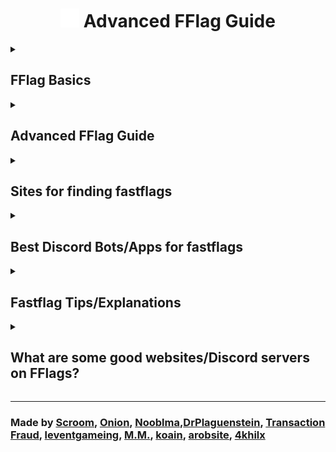 <div align="center">
  <h1>
    <img src="https://github.com/4khilx/FFlag-Guide/blob/main/assets/Bloxstrap.png" width="30" /> Advanced FFlag Guide
  </h1>
</div>

<details>
  <summary><h2><strong>FFlag Basics</strong></h2></summary>

  <h2>What are fflags?</h2>
    <b>Roblox Fast Flags are configuration settings used internally by Roblox engineers to quickly enable or disable features and functionalities within the Roblox platform. These flags allow developers to test new features, make updates, and address issues without needing to deploy a full update to the platform.</b>
    
---

  <h2>How can I make fflags?</h2>
<b>You simply cannot make fflags</b> since only Roblox engineers can create them. <b>You can only find them!</b>

---

  <h2>How do I use them?</h2>
These fflags can be enabled by using a bootstrapper <b>(such as Bloxstrap)</b>, though you can simply find the file name "ClientSettingsApp.json" within your Roblox player directory and manually add the fflags there.

---

  <h2>Will I get banned?</h2>
No, you cannot have your Roblox account banned or terminated from using fflags, neither are using a bootstrapper such as Bloxstrap, Roblox staff have confirmed this (though they don't recommend using). You can otherwise get banned in a Roblox experience itself, as if you are blatantly using abusive fflags (noclip, XRay, speed hack) they can sometimes moderate this and ban you.

---

  <h2>How do I check if a fast-flag is fake or real?</h2>
  
  You can by using `flagstate` to check if a fast-flag is real and going into this game and testing your fast-flags!
- [Bloxstrap testing area VC](https://www.roblox.com/games/16627479038/Bloxstrap-testing-area-VC)
- [Desync Playground](https://www.roblox.com/games/11746390170/Desync-Playground)

</details>

<details>
  <summary><h2><strong>Advanced FFlag Guide</strong></h2></summary>

<h2>Quick Navigation</h2>

> - [**Fastflag Configuration Prefixes**](https://github.com/4khilx/FFlag-Guide/tree/main?tab=readme-ov-file#fastflag-configuration-prefixes)
> - [**Acronyms**](https://github.com/4khilx/FFlag-Guide/tree/main?tab=readme-ov-file#acronyms)
> - [**Flag Headers**](https://github.com/4khilx/FFlag-Guide/tree/main?tab=readme-ov-file#flag-headers)
> - [**Streaming Snake Case FFlags VS Pascal FFlags**](https://github.com/4khilx/FFlag-Guide/tree/main?tab=readme-ov-file#streaming-snake-case-fflags-vs-pascal-fflags)
> - [**Language Types**](https://github.com/4khilx/FFlag-Guide/tree/main?tab=readme-ov-file#language-types)
> - [**Bit Fastflags**](https://github.com/4khilx/FFlag-Guide/tree/main?tab=readme-ov-file#bit-fastflags)
> - [**Studio Fastflags**](https://github.com/4khilx/FFlag-Guide/tree/main?tab=readme-ov-file#studio-fastflags)
> - [**Rendering Modes and Which are the Best?**](https://github.com/4khilx/FFlag-Guide/tree/main?tab=readme-ov-file#rendering-modes-and-which-are-the-best)
> - [**Roblox Client Debug Menu Keybinds**](https://github.com/4khilx/FFlag-Guide/tree/main?tab=readme-ov-file#roblox-client-debug-menu-keybinds)
> - [**Common Misconceptions with FFlags and Bootstrappers**](https://github.com/4khilx/FFlag-Guide/tree/main?tab=readme-ov-file#common-misconceptions-with-fflags-and-bootstrappers)

---

<h2>Fastflag Configuration Prefixes</h2>

### `DFFlag`
> **Dynamic Fast Flag**
> - **Type:** Boolean (`true/false`)
> - **Description:** A dynamic flag that can be modified during runtime. It automatically updates every 5 minutes, reflecting any changes made to it.

### `FFlag`
> **Fast Flag**
> - **Type:** Boolean (`true/false`)
> - **Description:** A static flag that is initialized once and does not change throughout the session. It remains constant until a new session begins.

### `FInt`
> **Fast Integer**
> - **Type:** Integer (`-2147483648` to `2147483647`)
> - **Description:** A static integer that is initialized once and remains unchanged throughout the session. It only updates when a new session starts.

### `DFInt`
> **Dynamic Fast Integer**
> - **Type:** Integer (`-2147483648` to `2147483647`)
> - **Description:** A dynamic integer that can be updated during runtime. It refreshes automatically every 5 minutes to reflect any changes.

### `FLog`
> **Fast Log**
> - **Type:** Boolean (`true/false`) or Integer (`-2147483648` to `2147483647`) or Byte (`Warning, Verbose, ect`)
> - **Description:** A static log variable that is initialized once and does not change until a new session. It remains constant until the session is reset.

### `DFLog`
> **Dynamic Fast Log**
> - **Type:** Boolean (`true/false`) or Integer (`-2147483648` to `2147483647`) or Byte (`Warning, Verbose, ect`)
> - **Description:** A dynamic log variable that can change during runtime. It automatically refreshes every 5 minutes to reflect any updates made.

### `FString`
> **Fast String**
> - **Type:** String (`text`)
> - **Description:** A static string variable that is initialized once and remains unchanged throughout the session. It does not update until a new session starts.

### `DFString`
> **Dynamic Fast String**
> - **Type:** String (`text`)
> - **Description:** A dynamic string that can be updated during runtime. It automatically updates every 5 minutes to reflect any changes made.

### `SFFlag`
> **Synchronized Fast Flag**
> **Type:** Boolean (`true/false`) or Integer (`-2147483648` to `2147483647`)
> **Description:** A synchronized flag variable that is loaded by the server and sent to the client. It ensures that the flag’s state is consistent across different clients. The flag's value is forced by the server and cannot be changed by the client (you).

---

<h2>Acronyms</h2>

- **Mainly used in fastflags.**
- *Acronyms with a question mark mean they may not be correct.*

```md
╍╍╍╍╍╍╍╍╍╍╍╍╍╍╍╍╍╍╍╍╍╍╍╍╍╍╍╍╍╍╍╍╍╍╍╍╍╍╍╍╍╍╍╍╍╍╍╍╍╍╍╍╍╍╍╍╍╍╍╍╍╍╍╍╍╍╍╍╍╍╍╍╍╍╍╍╍╍╍╍╍╍╍╍╍╍╍╍╍╍╍╍╍╍╍╍╍╍╍╍╍╍╍╍╍╍╍╍╍╍╍╍╍╍╍╍╍╍╍╍╍╍╍╍╍╍╍╍╍╍╍╍╍╍╍╍╍╍╍╍╍╍
"A" Letter Acronym FastFlags
╍╍╍╍╍╍╍╍╍╍╍╍╍╍╍╍╍╍╍╍╍╍╍╍╍╍╍╍╍╍╍╍╍╍╍╍╍╍╍╍╍╍╍╍╍╍╍╍╍╍╍╍╍╍╍╍╍╍╍╍╍╍╍╍╍╍╍╍╍╍╍╍╍╍╍╍╍╍╍╍╍╍╍╍╍╍╍╍╍╍╍╍╍╍╍╍╍╍╍╍╍╍╍╍╍╍╍╍╍╍╍╍╍╍╍╍╍╍╍╍╍╍╍╍╍╍╍╍╍╍╍╍╍╍╍╍╍╍╍╍╍╍
Avg: Average
ACK: Acknowledge
Async: Asynchronous
Arg/Args: Argument(s)
AR: Augmented Reality
PC: Personal Computer
ABR: Adaptive Bitrate
Agg: Aggregate/Aggregation
ACS: Access Control System
AI: Artificial Intelligence
Aniso: Anisotropic Filtering
AUM: Assets under management
AABB: Axis-Aligned Bounding Box
ACE: Animation Curve/Clip Editor
Auth: Authenticate/Authentication
AES: Advanced Encryption Standard
AMC: Automated Moderation Capture
API: Application Programming Interface
APGS: Asynchronous Projected Gauss-Seidel
ASTC: Adaptive Scalable Texture Compression
ACP: Accelerated/Adaptive Collision Pipeline
AICO: Artificial Intelligence Code Completion/Asist
ATC: Asset Transaction Cache / Automatic Text Capture
╍╍╍╍╍╍╍╍╍╍╍╍╍╍╍╍╍╍╍╍╍╍╍╍╍╍╍╍╍╍╍╍╍╍╍╍╍╍╍╍╍╍╍╍╍╍╍╍╍╍╍╍╍╍╍╍╍╍╍╍╍╍╍╍╍╍╍╍╍╍╍╍╍╍╍╍╍╍╍╍╍╍╍╍╍╍╍╍╍╍╍╍╍╍╍╍╍╍╍╍╍╍╍╍╍╍╍╍╍╍╍╍╍╍╍╍╍╍╍╍╍╍╍╍╍╍╍╍╍╍╍╍╍╍╍╍╍╍╍╍╍╍
"B" Letter Acronym FastFlags
╍╍╍╍╍╍╍╍╍╍╍╍╍╍╍╍╍╍╍╍╍╍╍╍╍╍╍╍╍╍╍╍╍╍╍╍╍╍╍╍╍╍╍╍╍╍╍╍╍╍╍╍╍╍╍╍╍╍╍╍╍╍╍╍╍╍╍╍╍╍╍╍╍╍╍╍╍╍╍╍╍╍╍╍╍╍╍╍╍╍╍╍╍╍╍╍╍╍╍╍╍╍╍╍╍╍╍╍╍╍╍╍╍╍╍╍╍╍╍╍╍╍╍╍╍╍╍╍╍╍╍╍╍╍╍╍╍╍╍╍╍╍
BW: Bandwidth
BG: Background
BP: Blueprint (?)
BC: Block Compression
BPS: Bytes/Bits Per Seconds
BVH: Bounding Volume Hierarchy
BSP: Binary Space Partitioning
BTID: Browser Tracking/Token ID
╍╍╍╍╍╍╍╍╍╍╍╍╍╍╍╍╍╍╍╍╍╍╍╍╍╍╍╍╍╍╍╍╍╍╍╍╍╍╍╍╍╍╍╍╍╍╍╍╍╍╍╍╍╍╍╍╍╍╍╍╍╍╍╍╍╍╍╍╍╍╍╍╍╍╍╍╍╍╍╍╍╍╍╍╍╍╍╍╍╍╍╍╍╍╍╍╍╍╍╍╍╍╍╍╍╍╍╍╍╍╍╍╍╍╍╍╍╍╍╍╍╍╍╍╍╍╍╍╍╍╍╍╍╍╍╍╍╍╍╍╍╍
"C" Letter Acronym FastFlags
╍╍╍╍╍╍╍╍╍╍╍╍╍╍╍╍╍╍╍╍╍╍╍╍╍╍╍╍╍╍╍╍╍╍╍╍╍╍╍╍╍╍╍╍╍╍╍╍╍╍╍╍╍╍╍╍╍╍╍╍╍╍╍╍╍╍╍╍╍╍╍╍╍╍╍╍╍╍╍╍╍╍╍╍╍╍╍╍╍╍╍╍╍╍╍╍╍╍╍╍╍╍╍╍╍╍╍╍╍╍╍╍╍╍╍╍╍╍╍╍╍╍╍╍╍╍╍╍╍╍╍╍╍╍╍╍╍╍╍╍╍╍
CN: China
Cull: Culling
CPP: Cycle Plus +
CTA: Call to Action
CFM: Custom Fonts Module
CFrame: Coordinater Frame
Calc: Calculation/Calculate
CPU: Central Processing Unit
CDN: Content Delivery Network
CCD: Cyclic Coordinate Descent
CSG: Constructive Solid Geometry
CLI: Client / Command Line Interface
CFL: Courant–Friedrichs–Lewy Condition
CD: Carrier Detect/Composition Detection
╍╍╍╍╍╍╍╍╍╍╍╍╍╍╍╍╍╍╍╍╍╍╍╍╍╍╍╍╍╍╍╍╍╍╍╍╍╍╍╍╍╍╍╍╍╍╍╍╍╍╍╍╍╍╍╍╍╍╍╍╍╍╍╍╍╍╍╍╍╍╍╍╍╍╍╍╍╍╍╍╍╍╍╍╍╍╍╍╍╍╍╍╍╍╍╍╍╍╍╍╍╍╍╍╍╍╍╍╍╍╍╍╍╍╍╍╍╍╍╍╍╍╍╍╍╍╍╍╍╍╍╍╍╍╍╍╍╍╍╍╍╍
"D" Letter Acronym FastFlags
╍╍╍╍╍╍╍╍╍╍╍╍╍╍╍╍╍╍╍╍╍╍╍╍╍╍╍╍╍╍╍╍╍╍╍╍╍╍╍╍╍╍╍╍╍╍╍╍╍╍╍╍╍╍╍╍╍╍╍╍╍╍╍╍╍╍╍╍╍╍╍╍╍╍╍╍╍╍╍╍╍╍╍╍╍╍╍╍╍╍╍╍╍╍╍╍╍╍╍╍╍╍╍╍╍╍╍╍╍╍╍╍╍╍╍╍╍╍╍╍╍╍╍╍╍╍╍╍╍╍╍╍╍╍╍╍╍╍╍╍╍╍
DC: Data Carrier
DPI: Dots per inch
DMP: DataModelPatch
DOF: Depth of Field
DNS: Domain Name System
DB: Data Table / Database
Diff: Different / Diffraction
DCR: Developer Console Rewrite
DRM: Digital Rights Management
DRS: Dynamic Resolution Scaling
DXT: DIrectX Texture Compression (S3TC)
Diq: Data Ingestion Quota / Delay-in-Queue
DCD: Data Carrier Detection/Decomposition / Dynamic CSG Decomposition
╍╍╍╍╍╍╍╍╍╍╍╍╍╍╍╍╍╍╍╍╍╍╍╍╍╍╍╍╍╍╍╍╍╍╍╍╍╍╍╍╍╍╍╍╍╍╍╍╍╍╍╍╍╍╍╍╍╍╍╍╍╍╍╍╍╍╍╍╍╍╍╍╍╍╍╍╍╍╍╍╍╍╍╍╍╍╍╍╍╍╍╍╍╍╍╍╍╍╍╍╍╍╍╍╍╍╍╍╍╍╍╍╍╍╍╍╍╍╍╍╍╍╍╍╍╍╍╍╍╍╍╍╍╍╍╍╍╍╍╍╍╍
"E" Letter Acronym FastFlags
╍╍╍╍╍╍╍╍╍╍╍╍╍╍╍╍╍╍╍╍╍╍╍╍╍╍╍╍╍╍╍╍╍╍╍╍╍╍╍╍╍╍╍╍╍╍╍╍╍╍╍╍╍╍╍╍╍╍╍╍╍╍╍╍╍╍╍╍╍╍╍╍╍╍╍╍╍╍╍╍╍╍╍╍╍╍╍╍╍╍╍╍╍╍╍╍╍╍╍╍╍╍╍╍╍╍╍╍╍╍╍╍╍╍╍╍╍╍╍╍╍╍╍╍╍╍╍╍╍╍╍╍╍╍╍╍╍╍╍╍╍╍
Exec: Execute
EXP: Experience
Email: Electronic Mail
ELF: Event Logging Framework
ESEI: Event Stream Edge Ingestion
╍╍╍╍╍╍╍╍╍╍╍╍╍╍╍╍╍╍╍╍╍╍╍╍╍╍╍╍╍╍╍╍╍╍╍╍╍╍╍╍╍╍╍╍╍╍╍╍╍╍╍╍╍╍╍╍╍╍╍╍╍╍╍╍╍╍╍╍╍╍╍╍╍╍╍╍╍╍╍╍╍╍╍╍╍╍╍╍╍╍╍╍╍╍╍╍╍╍╍╍╍╍╍╍╍╍╍╍╍╍╍╍╍╍╍╍╍╍╍╍╍╍╍╍╍╍╍╍╍╍╍╍╍╍╍╍╍╍╍╍╍╍
"F" Letter Acronym FastFlags
╍╍╍╍╍╍╍╍╍╍╍╍╍╍╍╍╍╍╍╍╍╍╍╍╍╍╍╍╍╍╍╍╍╍╍╍╍╍╍╍╍╍╍╍╍╍╍╍╍╍╍╍╍╍╍╍╍╍╍╍╍╍╍╍╍╍╍╍╍╍╍╍╍╍╍╍╍╍╍╍╍╍╍╍╍╍╍╍╍╍╍╍╍╍╍╍╍╍╍╍╍╍╍╍╍╍╍╍╍╍╍╍╍╍╍╍╍╍╍╍╍╍╍╍╍╍╍╍╍╍╍╍╍╍╍╍╍╍╍╍╍╍
Func: Function
Freq: Frequency
FC: Fast Cluster
FV: FastVariables
FIB: Future Is Bright
FK: Forward Kinematics
FPS: Frames Per Second
FRM: Frame Rate Manager
FTUX: First Time User Experience
FSM: F: Froxel/Forward S: Shading-Shadow M: Manager-Method / Finite State Machine
╍╍╍╍╍╍╍╍╍╍╍╍╍╍╍╍╍╍╍╍╍╍╍╍╍╍╍╍╍╍╍╍╍╍╍╍╍╍╍╍╍╍╍╍╍╍╍╍╍╍╍╍╍╍╍╍╍╍╍╍╍╍╍╍╍╍╍╍╍╍╍╍╍╍╍╍╍╍╍╍╍╍╍╍╍╍╍╍╍╍╍╍╍╍╍╍╍╍╍╍╍╍╍╍╍╍╍╍╍╍╍╍╍╍╍╍╍╍╍╍╍╍╍╍╍╍╍╍╍╍╍╍╍╍╍╍╍╍╍╍╍╍
"G" Letter Acronym FastFlags
╍╍╍╍╍╍╍╍╍╍╍╍╍╍╍╍╍╍╍╍╍╍╍╍╍╍╍╍╍╍╍╍╍╍╍╍╍╍╍╍╍╍╍╍╍╍╍╍╍╍╍╍╍╍╍╍╍╍╍╍╍╍╍╍╍╍╍╍╍╍╍╍╍╍╍╍╍╍╍╍╍╍╍╍╍╍╍╍╍╍╍╍╍╍╍╍╍╍╍╍╍╍╍╍╍╍╍╍╍╍╍╍╍╍╍╍╍╍╍╍╍╍╍╍╍╍╍╍╍╍╍╍╍╍╍╍╍╍╍╍╍╍
GB: Gigabyte
GLC: Gui Layout Container
gIFT: GL Transmission Format
GPU: Graphics Processing Unit
GUAC: Global User App Configuration
GC: Garbage Collection / Game Content
Gma: Game Manager API / Google Mobile Ads
GJK: Gilbert–Johnson–Keerthi Distance Algorithm
GUID: UUID - Globally / Universally Unique Identifier
╍╍╍╍╍╍╍╍╍╍╍╍╍╍╍╍╍╍╍╍╍╍╍╍╍╍╍╍╍╍╍╍╍╍╍╍╍╍╍╍╍╍╍╍╍╍╍╍╍╍╍╍╍╍╍╍╍╍╍╍╍╍╍╍╍╍╍╍╍╍╍╍╍╍╍╍╍╍╍╍╍╍╍╍╍╍╍╍╍╍╍╍╍╍╍╍╍╍╍╍╍╍╍╍╍╍╍╍╍╍╍╍╍╍╍╍╍╍╍╍╍╍╍╍╍╍╍╍╍╍╍╍╍╍╍╍╍╍╍╍╍╍
"H" Letter Acronym FastFlags
╍╍╍╍╍╍╍╍╍╍╍╍╍╍╍╍╍╍╍╍╍╍╍╍╍╍╍╍╍╍╍╍╍╍╍╍╍╍╍╍╍╍╍╍╍╍╍╍╍╍╍╍╍╍╍╍╍╍╍╍╍╍╍╍╍╍╍╍╍╍╍╍╍╍╍╍╍╍╍╍╍╍╍╍╍╍╍╍╍╍╍╍╍╍╍╍╍╍╍╍╍╍╍╍╍╍╍╍╍╍╍╍╍╍╍╍╍╍╍╍╍╍╍╍╍╍╍╍╍╍╍╍╍╍╍╍╍╍╍╍╍╍
HDR: High Dynamic Range
HSR: Hidden Surface Removal
HTTP: Hypertext Transfer Protocol
Hz/Hertz: Measurement For Frequency
HTTPS: Hypertext Transfer Protocol Secure
HACD: Hierarchical Approximate Convex Decomposition
╍╍╍╍╍╍╍╍╍╍╍╍╍╍╍╍╍╍╍╍╍╍╍╍╍╍╍╍╍╍╍╍╍╍╍╍╍╍╍╍╍╍╍╍╍╍╍╍╍╍╍╍╍╍╍╍╍╍╍╍╍╍╍╍╍╍╍╍╍╍╍╍╍╍╍╍╍╍╍╍╍╍╍╍╍╍╍╍╍╍╍╍╍╍╍╍╍╍╍╍╍╍╍╍╍╍╍╍╍╍╍╍╍╍╍╍╍╍╍╍╍╍╍╍╍╍╍╍╍╍╍╍╍╍╍╍╍╍╍╍╍╍
"I" Letter Acronym FastFlags
╍╍╍╍╍╍╍╍╍╍╍╍╍╍╍╍╍╍╍╍╍╍╍╍╍╍╍╍╍╍╍╍╍╍╍╍╍╍╍╍╍╍╍╍╍╍╍╍╍╍╍╍╍╍╍╍╍╍╍╍╍╍╍╍╍╍╍╍╍╍╍╍╍╍╍╍╍╍╍╍╍╍╍╍╍╍╍╍╍╍╍╍╍╍╍╍╍╍╍╍╍╍╍╍╍╍╍╍╍╍╍╍╍╍╍╍╍╍╍╍╍╍╍╍╍╍╍╍╍╍╍╍╍╍╍╍╍╍╍╍╍╍
IAP: In-App Purchase
Iter(s): Iteration(s)
IP: Internet Protocol
Ik: Inverse Kinematics
Inc: Incoming / Income
IAS: Input Action System
ISA: Instance Class Name
IBL: Image-Based Lighting
IXP: Internet Exchange Point
iOS: iPhone Operating System
ISR: Interrupt Service Routine
IG: Intel-Integrated-Immediate Graphics
IDE: Integrated Development Environment
╍╍╍╍╍╍╍╍╍╍╍╍╍╍╍╍╍╍╍╍╍╍╍╍╍╍╍╍╍╍╍╍╍╍╍╍╍╍╍╍╍╍╍╍╍╍╍╍╍╍╍╍╍╍╍╍╍╍╍╍╍╍╍╍╍╍╍╍╍╍╍╍╍╍╍╍╍╍╍╍╍╍╍╍╍╍╍╍╍╍╍╍╍╍╍╍╍╍╍╍╍╍╍╍╍╍╍╍╍╍╍╍╍╍╍╍╍╍╍╍╍╍╍╍╍╍╍╍╍╍╍╍╍╍╍╍╍╍╍╍╍╍
J" Letter Acronym FastFlags
╍╍╍╍╍╍╍╍╍╍╍╍╍╍╍╍╍╍╍╍╍╍╍╍╍╍╍╍╍╍╍╍╍╍╍╍╍╍╍╍╍╍╍╍╍╍╍╍╍╍╍╍╍╍╍╍╍╍╍╍╍╍╍╍╍╍╍╍╍╍╍╍╍╍╍╍╍╍╍╍╍╍╍╍╍╍╍╍╍╍╍╍╍╍╍╍╍╍╍╍╍╍╍╍╍╍╍╍╍╍╍╍╍╍╍╍╍╍╍╍╍╍╍╍╍╍╍╍╍╍╍╍╍╍╍╍╍╍╍╍╍╍
JDI: Json Delta Interchange
JIT: Just-in-Time (Compilation)
╍╍╍╍╍╍╍╍╍╍╍╍╍╍╍╍╍╍╍╍╍╍╍╍╍╍╍╍╍╍╍╍╍╍╍╍╍╍╍╍╍╍╍╍╍╍╍╍╍╍╍╍╍╍╍╍╍╍╍╍╍╍╍╍╍╍╍╍╍╍╍╍╍╍╍╍╍╍╍╍╍╍╍╍╍╍╍╍╍╍╍╍╍╍╍╍╍╍╍╍╍╍╍╍╍╍╍╍╍╍╍╍╍╍╍╍╍╍╍╍╍╍╍╍╍╍╍╍╍╍╍╍╍╍╍╍╍╍╍╍╍╍
"K" Letter Acronym FastFlags
╍╍╍╍╍╍╍╍╍╍╍╍╍╍╍╍╍╍╍╍╍╍╍╍╍╍╍╍╍╍╍╍╍╍╍╍╍╍╍╍╍╍╍╍╍╍╍╍╍╍╍╍╍╍╍╍╍╍╍╍╍╍╍╍╍╍╍╍╍╍╍╍╍╍╍╍╍╍╍╍╍╍╍╍╍╍╍╍╍╍╍╍╍╍╍╍╍╍╍╍╍╍╍╍╍╍╍╍╍╍╍╍╍╍╍╍╍╍╍╍╍╍╍╍╍╍╍╍╍╍╍╍╍╍╍╍╍╍╍╍╍╍
KB: Kilobytes
KTX: Khronos Texture
KFS: Key Frame Sequence
KBpS: Kilobytes Per Second
╍╍╍╍╍╍╍╍╍╍╍╍╍╍╍╍╍╍╍╍╍╍╍╍╍╍╍╍╍╍╍╍╍╍╍╍╍╍╍╍╍╍╍╍╍╍╍╍╍╍╍╍╍╍╍╍╍╍╍╍╍╍╍╍╍╍╍╍╍╍╍╍╍╍╍╍╍╍╍╍╍╍╍╍╍╍╍╍╍╍╍╍╍╍╍╍╍╍╍╍╍╍╍╍╍╍╍╍╍╍╍╍╍╍╍╍╍╍╍╍╍╍╍╍╍╍╍╍╍╍╍╍╍╍╍╍╍╍╍╍╍╍
"L" Letter Acronym FastFlags
╍╍╍╍╍╍╍╍╍╍╍╍╍╍╍╍╍╍╍╍╍╍╍╍╍╍╍╍╍╍╍╍╍╍╍╍╍╍╍╍╍╍╍╍╍╍╍╍╍╍╍╍╍╍╍╍╍╍╍╍╍╍╍╍╍╍╍╍╍╍╍╍╍╍╍╍╍╍╍╍╍╍╍╍╍╍╍╍╍╍╍╍╍╍╍╍╍╍╍╍╍╍╍╍╍╍╍╍╍╍╍╍╍╍╍╍╍╍╍╍╍╍╍╍╍╍╍╍╍╍╍╍╍╍╍╍╍╍╍╍╍╍
LOD: Level of Detail
LRU: Least Recently Used
LSP: Language Server Protocol
LMKD: Low Memory Killer Daemon
LMS: Latency Measurement Service
LDL: Lower Diagonal Transpose [L: lower triangular matrix | D: diagonal matrix | L: transpose of L]
╍╍╍╍╍╍╍╍╍╍╍╍╍╍╍╍╍╍╍╍╍╍╍╍╍╍╍╍╍╍╍╍╍╍╍╍╍╍╍╍╍╍╍╍╍╍╍╍╍╍╍╍╍╍╍╍╍╍╍╍╍╍╍╍╍╍╍╍╍╍╍╍╍╍╍╍╍╍╍╍╍╍╍╍╍╍╍╍╍╍╍╍╍╍╍╍╍╍╍╍╍╍╍╍╍╍╍╍╍╍╍╍╍╍╍╍╍╍╍╍╍╍╍╍╍╍╍╍╍╍╍╍╍╍╍╍╍╍╍╍╍╍
"M" Letter Acronym FastFlags
╍╍╍╍╍╍╍╍╍╍╍╍╍╍╍╍╍╍╍╍╍╍╍╍╍╍╍╍╍╍╍╍╍╍╍╍╍╍╍╍╍╍╍╍╍╍╍╍╍╍╍╍╍╍╍╍╍╍╍╍╍╍╍╍╍╍╍╍╍╍╍╍╍╍╍╍╍╍╍╍╍╍╍╍╍╍╍╍╍╍╍╍╍╍╍╍╍╍╍╍╍╍╍╍╍╍╍╍╍╍╍╍╍╍╍╍╍╍╍╍╍╍╍╍╍╍╍╍╍╍╍╍╍╍╍╍╍╍╍╍╍╍
Max: Maximum
Msg: Message
MB: Megabyte
MIB: Mebibyte
Multi: Multiple
ML: Machine Learning
Min: Minutes-Minimum
Mutex: Mutual Exclusion
MPS: Market Place Service
MRS: Message Routing Service
MS/MSec/Millis: Milliseconds
MTU: Maximum Transition Unit
MMAP: Memory-Mapped File I/O
MRF: Multiple Replication Foci
MSAA: Multisampling Antialiasing
MacOS: Macintosh Operating System
MRD: Mega Replicator Data-Dictionary
MFT: Metrics-Memory-Monitoring Fault Telemetry
╍╍╍╍╍╍╍╍╍╍╍╍╍╍╍╍╍╍╍╍╍╍╍╍╍╍╍╍╍╍╍╍╍╍╍╍╍╍╍╍╍╍╍╍╍╍╍╍╍╍╍╍╍╍╍╍╍╍╍╍╍╍╍╍╍╍╍╍╍╍╍╍╍╍╍╍╍╍╍╍╍╍╍╍╍╍╍╍╍╍╍╍╍╍╍╍╍╍╍╍╍╍╍╍╍╍╍╍╍╍╍╍╍╍╍╍╍╍╍╍╍╍╍╍╍╍╍╍╍╍╍╍╍╍╍╍╍╍╍╍╍╍
"N" Letter Acronym FastFlags
╍╍╍╍╍╍╍╍╍╍╍╍╍╍╍╍╍╍╍╍╍╍╍╍╍╍╍╍╍╍╍╍╍╍╍╍╍╍╍╍╍╍╍╍╍╍╍╍╍╍╍╍╍╍╍╍╍╍╍╍╍╍╍╍╍╍╍╍╍╍╍╍╍╍╍╍╍╍╍╍╍╍╍╍╍╍╍╍╍╍╍╍╍╍╍╍╍╍╍╍╍╍╍╍╍╍╍╍╍╍╍╍╍╍╍╍╍╍╍╍╍╍╍╍╍╍╍╍╍╍╍╍╍╍╍╍╍╍╍╍╍╍
Num: Number
NS: NextStep
NAT: Network Address Translation
NOU: Number of Units/Network Ownership
NCNN: Neural Network Inference Framework
NLSM: Network Layer Statistics-State Monitor
NII: Natural-Language Input Inspection-Inference / Network Interpolation-Integration
╍╍╍╍╍╍╍╍╍╍╍╍╍╍╍╍╍╍╍╍╍╍╍╍╍╍╍╍╍╍╍╍╍╍╍╍╍╍╍╍╍╍╍╍╍╍╍╍╍╍╍╍╍╍╍╍╍╍╍╍╍╍╍╍╍╍╍╍╍╍╍╍╍╍╍╍╍╍╍╍╍╍╍╍╍╍╍╍╍╍╍╍╍╍╍╍╍╍╍╍╍╍╍╍╍╍╍╍╍╍╍╍╍╍╍╍╍╍╍╍╍╍╍╍╍╍╍╍╍╍╍╍╍╍╍╍╍╍╍╍╍╍
"O" Letter Acronym FastFlags
╍╍╍╍╍╍╍╍╍╍╍╍╍╍╍╍╍╍╍╍╍╍╍╍╍╍╍╍╍╍╍╍╍╍╍╍╍╍╍╍╍╍╍╍╍╍╍╍╍╍╍╍╍╍╍╍╍╍╍╍╍╍╍╍╍╍╍╍╍╍╍╍╍╍╍╍╍╍╍╍╍╍╍╍╍╍╍╍╍╍╍╍╍╍╍╍╍╍╍╍╍╍╍╍╍╍╍╍╍╍╍╍╍╍╍╍╍╍╍╍╍╍╍╍╍╍╍╍╍╍╍╍╍╍╍╍╍╍╍╍╍╍
OTA: Over-the-Air
OOM: Out Of Memory
OS: Operating System
OOP: Object Oriented Programming
╍╍╍╍╍╍╍╍╍╍╍╍╍╍╍╍╍╍╍╍╍╍╍╍╍╍╍╍╍╍╍╍╍╍╍╍╍╍╍╍╍╍╍╍╍╍╍╍╍╍╍╍╍╍╍╍╍╍╍╍╍╍╍╍╍╍╍╍╍╍╍╍╍╍╍╍╍╍╍╍╍╍╍╍╍╍╍╍╍╍╍╍╍╍╍╍╍╍╍╍╍╍╍╍╍╍╍╍╍╍╍╍╍╍╍╍╍╍╍╍╍╍╍╍╍╍╍╍╍╍╍╍╍╍╍╍╍╍╍╍╍╍
"P" Letter Acronym FastFlags
╍╍╍╍╍╍╍╍╍╍╍╍╍╍╍╍╍╍╍╍╍╍╍╍╍╍╍╍╍╍╍╍╍╍╍╍╍╍╍╍╍╍╍╍╍╍╍╍╍╍╍╍╍╍╍╍╍╍╍╍╍╍╍╍╍╍╍╍╍╍╍╍╍╍╍╍╍╍╍╍╍╍╍╍╍╍╍╍╍╍╍╍╍╍╍╍╍╍╍╍╍╍╍╍╍╍╍╍╍╍╍╍╍╍╍╍╍╍╍╍╍╍╍╍╍╍╍╍╍╍╍╍╍╍╍╍╍╍╍╍╍╍
Pkt:  Packet
Pct: Percent
Par: Particle
Poly: Polygon
Prio: Priority
Param: Parameter
Perf: Performance
PC: Personal Computer
PPJ: Price Per Job (?)
PDP: Product Detail Page
Prot: Protocol-Protection
PGS: Projected Gauss-Seidel
PBR: Physically Based Rendering
PCGDK: PC Gaming Development Kit
PD: Physics Data / Proportional-Derivative
PVS: Potentially Visible Sets / Position–Velocity Solver
╍╍╍╍╍╍╍╍╍╍╍╍╍╍╍╍╍╍╍╍╍╍╍╍╍╍╍╍╍╍╍╍╍╍╍╍╍╍╍╍╍╍╍╍╍╍╍╍╍╍╍╍╍╍╍╍╍╍╍╍╍╍╍╍╍╍╍╍╍╍╍╍╍╍╍╍╍╍╍╍╍╍╍╍╍╍╍╍╍╍╍╍╍╍╍╍╍╍╍╍╍╍╍╍╍╍╍╍╍╍╍╍╍╍╍╍╍╍╍╍╍╍╍╍╍╍╍╍╍╍╍╍╍╍╍╍╍╍╍╍╍╍
"R" Letter Acronym FastFlags
╍╍╍╍╍╍╍╍╍╍╍╍╍╍╍╍╍╍╍╍╍╍╍╍╍╍╍╍╍╍╍╍╍╍╍╍╍╍╍╍╍╍╍╍╍╍╍╍╍╍╍╍╍╍╍╍╍╍╍╍╍╍╍╍╍╍╍╍╍╍╍╍╍╍╍╍╍╍╍╍╍╍╍╍╍╍╍╍╍╍╍╍╍╍╍╍╍╍╍╍╍╍╍╍╍╍╍╍╍╍╍╍╍╍╍╍╍╍╍╍╍╍╍╍╍╍╍╍╍╍╍╍╍╍╍╍╍╍╍╍╍╍
Rbx: Roblox
Rcv: Receive
Rep: Replicator
RN: Rotation Number
RTT: Round-Trip Time
RTL: Right-to-Left (Arabic TXT)
Roact: Rodux-Roblox UI Frameworks
RSS: Rich Site Summary / Receive Side Scaling
RCC: Remote Chat Channel / Roblox Cloud Compute
╍╍╍╍╍╍╍╍╍╍╍╍╍╍╍╍╍╍╍╍╍╍╍╍╍╍╍╍╍╍╍╍╍╍╍╍╍╍╍╍╍╍╍╍╍╍╍╍╍╍╍╍╍╍╍╍╍╍╍╍╍╍╍╍╍╍╍╍╍╍╍╍╍╍╍╍╍╍╍╍╍╍╍╍╍╍╍╍╍╍╍╍╍╍╍╍╍╍╍╍╍╍╍╍╍╍╍╍╍╍╍╍╍╍╍╍╍╍╍╍╍╍╍╍╍╍╍╍╍╍╍╍╍╍╍╍╍╍╍╍╍╍
"S" Letter Acronym FastFlags
╍╍╍╍╍╍╍╍╍╍╍╍╍╍╍╍╍╍╍╍╍╍╍╍╍╍╍╍╍╍╍╍╍╍╍╍╍╍╍╍╍╍╍╍╍╍╍╍╍╍╍╍╍╍╍╍╍╍╍╍╍╍╍╍╍╍╍╍╍╍╍╍╍╍╍╍╍╍╍╍╍╍╍╍╍╍╍╍╍╍╍╍╍╍╍╍╍╍╍╍╍╍╍╍╍╍╍╍╍╍╍╍╍╍╍╍╍╍╍╍╍╍╍╍╍╍╍╍╍╍╍╍╍╍╍╍╍╍╍╍╍╍
Snd: Send
Sec: Seconds
SJ: Stream Job
SM: Static Mesh
Sim: Simulation
Stat: Statistics
SN: Scale Number
SJT: Stream Job Time
SBT: Simple Build Tool
SSL: Secure Sockets Layer
SK: Skeletal-Skeleton Mesh
Sat: Separating Axis Theorem
SSR: Screen Space Reflections
SDK: Software Development Kit
SSAA: Supersampling Antialiasing
Sync: Synchronized-Synchronization
SIMD: Single Instruction Multiple Data
╍╍╍╍╍╍╍╍╍╍╍╍╍╍╍╍╍╍╍╍╍╍╍╍╍╍╍╍╍╍╍╍╍╍╍╍╍╍╍╍╍╍╍╍╍╍╍╍╍╍╍╍╍╍╍╍╍╍╍╍╍╍╍╍╍╍╍╍╍╍╍╍╍╍╍╍╍╍╍╍╍╍╍╍╍╍╍╍╍╍╍╍╍╍╍╍╍╍╍╍╍╍╍╍╍╍╍╍╍╍╍╍╍╍╍╍╍╍╍╍╍╍╍╍╍╍╍╍╍╍╍╍╍╍╍╍╍╍╍╍╍╍
"T" Letter Acronym FastFlags
╍╍╍╍╍╍╍╍╍╍╍╍╍╍╍╍╍╍╍╍╍╍╍╍╍╍╍╍╍╍╍╍╍╍╍╍╍╍╍╍╍╍╍╍╍╍╍╍╍╍╍╍╍╍╍╍╍╍╍╍╍╍╍╍╍╍╍╍╍╍╍╍╍╍╍╍╍╍╍╍╍╍╍╍╍╍╍╍╍╍╍╍╍╍╍╍╍╍╍╍╍╍╍╍╍╍╍╍╍╍╍╍╍╍╍╍╍╍╍╍╍╍╍╍╍╍╍╍╍╍╍╍╍╍╍╍╍╍╍╍╍╍
TCS: Text Chat Service
TAA: Temporal Anti-Aliasing
TLS: Transport Layer Security
Thou: Thousand-Thousandths
TN: Translation (Pyhics) Number
TCP: Transmission Control Protocol
TC: Texture Compression / Team Create / Terms Compliance
╍╍╍╍╍╍╍╍╍╍╍╍╍╍╍╍╍╍╍╍╍╍╍╍╍╍╍╍╍╍╍╍╍╍╍╍╍╍╍╍╍╍╍╍╍╍╍╍╍╍╍╍╍╍╍╍╍╍╍╍╍╍╍╍╍╍╍╍╍╍╍╍╍╍╍╍╍╍╍╍╍╍╍╍╍╍╍╍╍╍╍╍╍╍╍╍╍╍╍╍╍╍╍╍╍╍╍╍╍╍╍╍╍╍╍╍╍╍╍╍╍╍╍╍╍╍╍╍╍╍╍╍╍╍╍╍╍╍╍╍╍╍
"U" Letter Acronym FastFlags
╍╍╍╍╍╍╍╍╍╍╍╍╍╍╍╍╍╍╍╍╍╍╍╍╍╍╍╍╍╍╍╍╍╍╍╍╍╍╍╍╍╍╍╍╍╍╍╍╍╍╍╍╍╍╍╍╍╍╍╍╍╍╍╍╍╍╍╍╍╍╍╍╍╍╍╍╍╍╍╍╍╍╍╍╍╍╍╍╍╍╍╍╍╍╍╍╍╍╍╍╍╍╍╍╍╍╍╍╍╍╍╍╍╍╍╍╍╍╍╍╍╍╍╍╍╍╍╍╍╍╍╍╍╍╍╍╍╍╍╍╍╍
Util: Utility
UX: User Experience
US/USec: Microseconds
UDP: User Datagram Protocol
UGC: User-Generated Content
URE: Unreliable Remote Event
UI: Screen UI or User Interface
URL: Uniform Resource Locator
UWP: Universal Windows Program
╍╍╍╍╍╍╍╍╍╍╍╍╍╍╍╍╍╍╍╍╍╍╍╍╍╍╍╍╍╍╍╍╍╍╍╍╍╍╍╍╍╍╍╍╍╍╍╍╍╍╍╍╍╍╍╍╍╍╍╍╍╍╍╍╍╍╍╍╍╍╍╍╍╍╍╍╍╍╍╍╍╍╍╍╍╍╍╍╍╍╍╍╍╍╍╍╍╍╍╍╍╍╍╍╍╍╍╍╍╍╍╍╍╍╍╍╍╍╍╍╍╍╍╍╍╍╍╍╍╍╍╍╍╍╍╍╍╍╍╍╍╍
"V/W" Letter Acronym FastFlags
╍╍╍╍╍╍╍╍╍╍╍╍╍╍╍╍╍╍╍╍╍╍╍╍╍╍╍╍╍╍╍╍╍╍╍╍╍╍╍╍╍╍╍╍╍╍╍╍╍╍╍╍╍╍╍╍╍╍╍╍╍╍╍╍╍╍╍╍╍╍╍╍╍╍╍╍╍╍╍╍╍╍╍╍╍╍╍╍╍╍╍╍╍╍╍╍╍╍╍╍╍╍╍╍╍╍╍╍╍╍╍╍╍╍╍╍╍╍╍╍╍╍╍╍╍╍╍╍╍╍╍╍╍╍╍╍╍╍╍╍╍╍
VK: Vulkan
WK: Webkit
Win: Windows
WS: Web Socket
V[Number]: Version
VR: Virtual Reality
VM: Virtual Machine
Var: Variable/Variant
VAD: Voice Activity Detection
VRAM: Video Random-Access Memory
VNG: Vietnamese-VinaGames [Vietnamese Company]
╍╍╍╍╍╍╍╍╍╍╍╍╍╍╍╍╍╍╍╍╍╍╍╍╍╍╍╍╍╍╍╍╍╍╍╍╍╍╍╍╍╍╍╍╍╍╍╍╍╍╍╍╍╍╍╍╍╍╍╍╍╍╍╍╍╍╍╍╍╍╍╍╍╍╍╍╍╍╍╍╍╍╍╍╍╍╍╍╍╍╍╍╍╍╍╍╍╍╍╍╍╍╍╍╍╍╍╍╍╍╍╍╍╍╍╍╍╍╍╍╍╍╍╍╍╍╍╍╍╍╍╍╍╍╍╍╍╍╍╍╍╍
"Q/X/Y/Z" Letter Acronym FastFlags
╍╍╍╍╍╍╍╍╍╍╍╍╍╍╍╍╍╍╍╍╍╍╍╍╍╍╍╍╍╍╍╍╍╍╍╍╍╍╍╍╍╍╍╍╍╍╍╍╍╍╍╍╍╍╍╍╍╍╍╍╍╍╍╍╍╍╍╍╍╍╍╍╍╍╍╍╍╍╍╍╍╍╍╍╍╍╍╍╍╍╍╍╍╍╍╍╍╍╍╍╍╍╍╍╍╍╍╍╍╍╍╍╍╍╍╍╍╍╍╍╍╍╍╍╍╍╍╍╍╍╍╍╍╍╍╍╍╍╍╍╍╍
Xbox: DirectX Box
XHR: XMLHttpRequest
QoS: Quality of Service
YUV: Y - Luma U.V - Chroma
╍╍╍╍╍╍╍╍╍╍╍╍╍╍╍╍╍╍╍╍╍╍╍╍╍╍╍╍╍╍╍╍╍╍╍╍╍╍╍╍╍╍╍╍╍╍╍╍╍╍╍╍╍╍╍╍╍╍╍╍╍╍╍╍╍╍╍╍╍╍╍╍╍╍╍╍╍╍╍╍╍╍╍╍╍╍╍╍╍╍╍╍╍╍╍╍╍╍╍╍╍╍╍╍╍╍╍╍╍╍╍╍╍╍╍╍╍╍╍╍╍╍╍╍╍╍╍╍╍╍╍╍╍╍╍╍╍╍╍╍╍╍
```
---

<h2>Flag Headers</h2>

> 1. _IXP - Internet Exchange Point //  IP networking, allowing participant Internet service providers (ISPs) to exchange data destined for their respective networks. (not very useful)
> 2. _Staged - Replica or a Production Enviroment (not very useful)
> 3. _PlaceFilter - A filter for experiences, fastflags only work in the chosen game. // Useful to save time between switching games.
> 4. _DataCenterFilter - Similar to _PlaceFilter, a filter for datacenter IDs, only works in the chosen datacenter. // Useful for RakNet FFs.

## Example of these in fastflags:
- `DFIntS2PhysicsSenderRate_IXP` (not very useful for general use)
- `DFIntDataSenderRate_Staged` (not very useful for general use)
- `DFFlagDebugPauseVoxelizer_PlaceFilter`
- `DFIntConnectionMTUSize_DataCenterFIlter`


```json
{
  "DFFlagDebugPauseVoxelizer_PlaceFilter": "True;GameID"
}
```
```json
{
  "DFIntConnectionMTUSize_DataCenterFilter": "1472;DataCenterID"
}
```

---

<h2>Streaming Snake Case FFlags VS Pascal FFlags</h2>

`FIntSTUDIO_ENV_CHANGE_DELAY_MS`

Screaming Snake Case: `ALL_WORDS_BIG_WITH_UNDERSCORES`, used for constants (things that don’t change) to make them stand out.

Pascal Case (used by FFlags): `WordsStuckTogetherWithEachWordCapitalized`, used for names like classes or titles.

---

<h2>Language Types</h2>

  ## There are three types of flag languages

`Lua`, `C++`, and `UserFlag`. 

**`C++`** and **`Lua`** takes the majority, **`UserFlag`** takes a very small portion.

---

<h2>Bit Fastflags</h2>

- A "bit" is how much data can be processed.
- For example, 64 bit will process more data than a 32 bit.
- There is only 3 types of bits in fastflags

> - 32 Bit
> - 16 Bit
> - 8 Bit

32-bit integer: Maximum value is 2,147,483,647.
16-bit integer: Maximum value is 32,767. (roblox doesn't use this much anymore)
8-bit integer: Maximum value is 255.

These maximum values all can be checked with `flagstate`.
8 bit fastflags are generally useless and have no use.

---

<h2>Studio Fastflags</strong></h2>
  
  Studio fastflags do not work for general use and only work for **studio** (obviously).
How do you know if a fastflag is studio?

"beta", "studio", "BetaEnabled", "BetaFeature", "BetaFeatureRoleSet", "BetaFeatureRolloutPercent", "BetaFeatureUrl"
If a fastflag has these keywords, they are usually studio fastflags.

---

<h2>Rendering Modes and Which are the Best?</h2>

  These are the **rendering backends** used by Roblox on different platforms:

- **DirectX 11/10** → PC & Xbox  
- **Vulkan/OpenGL** → Android  
- **Metal** → Apple devices (iOS & macOS)  
- **Orbis** → PlayStation  

Each one handles how graphics are processed on that platform.
Which ones are the best for each platform?
Well, to say simply. The newest ones are mainly best.
If you're on PC, Dx11 is best, if you're on Android, Vulkan is best, if you're on MacOS, Metal is best.

You can still use **DirectX** and **Vulkan** on PC, both are supported renderers.  
**DirectX11** is enabled by default for most windows users, but **Vulkan** can be enabled manually or through certain flags for testing or compatibility. **Metal** and **Orbis** are exclusive to apple and playstation systems, so they can’t be used on PC.

---

<h2>Debugging FFlags</h2>

```json
{
"FLogDebugShowFlagState": "FLAG_HERE"
}
```
> ### Ex.
```json
{
 "FStringDebugShowFlagState": "DFIntTaskSchedulerTargetFps, ChannelName"
}
```
## WATCH THIS VIDEO TO LEARN MORE
https://youtu.be/USzEqHQ_87g?si=7OKCsGp3DPAad-yF
Made by DrPlaguestien

---

<h2>Roblox Client Debug Menu Keybinds</h2>

| **Action**             | **Windows**              | **Mac**                   | **Mobile**                                    |
|-------------------------|--------------------------|---------------------------|-----------------------------------------------|
| *Game stats*           | `Shift + F1`             | `Fn + Shift + F1`         | None                                          |
| *Graphics stats*       | `Shift + F2`             | `Fn + Shift + F2`         | None                                          |
| *Network stats*        | `Shift + F3`             | `Fn + Shift + F3`         | None                                          |
| *Network diagnostics*  | `Ctrl + Shift + F3`      | `⌘ + Fn + Shift + F3`     | Double-tap *"Joining game"* while loading     |
| *Network debugging*    | `Shift + F3`, then `Shift + 1` | `Fn + Shift + F3`, then `Shift + 1` | None |
| *Physics stats*        | `Shift + F4`             | `Fn + Shift + F4`         | None                                          |
| *Summary stats*        | `Shift + F5`             | `Fn + Shift + F5`         | None                                          |

---

<h2>Common Misconceptions with FFlags and Bootstrappers</h2>

> 1. Fastflags can NOT reduce ping.
> 2. Some fastflags can be abusive but they are NOT hacking tools, no fflag can give you better hitbox or allow you to fly.
> 3. Fastflags are Roblox code, they can boost FPS, but they are not originally meant to boost FPS.
> 4. You can use fastflags without a bootstrapper like Bloxstrap, it's called ClientAppSettings.
> 5. All bootstrappers do relatively the same thing, no bootstrapper can give you more FPS.
> 6. Big lists does NOT mean more performance, dumping random flag lists from the internet can break features, cause visual glitches, or lower performance.
> 7. FFlags work on ALL bootstrappers. Some fastflags don't work on specific **platforms.**
> 8. Certain fastflags are not required to be set to your number of CPU cores/logical processors, those are just recommended to set them to. (DFIntRuntimeConcurrency, FIntTaskSchedulerAsyncTasksMinimumThreadCount)
> 9. Fastflags can not get you closer to your regions.
> 10. Adding default values to your flag lists will not do anything. (Example: Setting DFIntMaxFrameBufferSize to 10 will reduce latency, this is FALSE)
> 11. FFlags are NOT the solution to your problems, they are useful but will not save your FPS issues. They are a temporary fix.
> 12. Roblox does NOT accept decimals.
> 13. Dont rely on AI to create lists for you.
> 14. 90% of FFlag's dont have a meaningful impact on normal gameplay.

</details>

<details>
  <summary><h2><strong>Sites for finding fastflags</strong></h2></summary>
  
- [**FVariables**](https://raw.githubusercontent.com/MaximumADHD/Roblox-Client-Tracker/roblox/FVariables.txt)  
- [**PC Desktop Client**](https://raw.githubusercontent.com/MaximumADHD/Roblox-FFlag-Tracker/main/PCDesktopClient.json)  
- [**PC Client Bootstrapper**](https://raw.githubusercontent.com/MaximumADHD/Roblox-FFlag-Tracker/main/PCClientBootstrapper.json)

</details>

<details>
  <summary><h2><strong>Best Discord Bots/Apps for fastflags</strong></h2></summary>

- [**Scrooms Utility**](https://discord.gg/84jKZcdQ2B)
- [**Flemish FFlags**](https://discord.gg/UHfwyxjeya)

</details>

<details>
  <summary><h2><strong>Fastflag Tips/Explanations</strong></h2></summary>

> 1. Having overlays can actually harm FPS, so yes. `FFlagDebugDisplayFPS` can actually reduce FPS.
> 2. Debug fastflags, usually have something to do with UI or quality. For example, `DFIntDebugFRMQualityLevelOverride` and `FFlagDebugAdornsDisabled`
> 3. DX11 is more performant than DX10 because of its optimizations, better swapchain, and e2e latency. You shouldn’t base it off visuals.
> 4. Most integer fastflags have a default value of -1, that default value cancels out the effects, for example: (DFIntDebugDynamicRenderKiloPixels, FIntRomarkStartWithGraphicQualityLevel)
> 5. Anything can be added to an FString.
> 6. Disabling **all** `telemetry`, will not do anything in terms of performance. It will also cause visual and other bugs.
> 7. `DFIntDebugFRMQualityLevelOverride` when set at value 1, handles MSAA and PostFx.
> 8. Default MTU size (1396) is the best in 99% of all situations.
> 9. FLogDebugShowFlagState is 90% correct; it only turns 100% correct when you join a game.
> 10. Using ping flags, could actually cause instability in some cases. Using ping fastflags is not going do anything anyways, ROBLOX has these settings already on a default value that shouldnt be touched.
> 11. Sometimes you just won't be able to understand fastflags, the names of fflags are usually weird programming language. (Refer to Acronym section)
> 12. If your going to create your own flag list, only use flags which you what they do.
> 13. No fastflags are made for certain games (except placefilter fflags used mainly by admins) though some fflags can help certain games, which is usually marginal.
> 14. Roblox is limited to one core. It uses a single main thread called the green thread.
> 15. Please dont spam fflag lists together or it will worsen your fps.
> 16. No texture will do nothing on high end PC.
> 17. Fastflags are useful, but don't except a HUGE difference, it is not a permanent solution to your FPS issues.
> 18. Fastflags can NOT reduce ping.
> 19. Roblox is mainly a CPU based game.
> 20. Using a fastflags default value will not do anything.
> 21. Reading dev forums are useful to learn, they can also correlate to fastflags. 
> 22. You can find fastflags in the Roblox Dev Console Memory.
> 23. Some fastflags have names which people falsely interpret, such as FIntTargetRefreshRate (this doesn't target refresh rate, it targets something else.), don't blindly assume stuff.

</details>

<details>
  <summary><h2><strong>What are some good websites/Discord servers on FFlags?</strong></h2></summary>

*Websites*
> - https://github.com/susucat1/Tweak-Roblox-FFlags
> - https://devforum.roblox.com/t/what-fflag-affects-roblox-client-performance-moved/2320663
> - https://devforum.roblox.com/t/how-to-make-a-fastflagdynamic-fastflag-system/1061151
> - https://devforum.roblox.com/t/what-is-bloxstrap-and-what-are-fflags/3238312
> - https://devforum.roblox.com/t/how-could-i-improve-my-dynamic-fflag-system/1052476
> - https://devforum.roblox.com/t/fast-flags-clientappsettingsjson-folder-locations-for-most-os-eg-windows-macos-android-and-ios/3180597
> - https://github.com/bloxstraplabs/bloxstrap/wiki
> - https://devforum.roblox.com/t/bloxstrap-an-open-source-feature-packed-alternative-bootstrapper-for-roblox/2217489

*Discord Servers*
> - https://discord.gg/8PSdkY5jNS (Stoof's Basement)
> - https://discord.gg/vg4frFFyU6 (Flag Forge) **Best one out of all imo**
> - https://discord.gg/2856wmV3R3 (Scrooms Lounge)
> - https://discord.gg/tD2DDkvSbC (Roblox Fastflags)
> - https://discord.gg/3UMyUKZXXJ (Froststrap Server)
> - https://discord.gg/6a7D3nGpf3 (AppleBlox Server)
> - https://discord.gg/nKjV3mGq6R (Bloxstrap Server)
> - https://discord.com/invite/useful-bloxstrap-ff-s-1181234518120738928 (UBFF, aka Useful Bloxstrap FF's)

</details>

---

<div>
  <h3>Made by <a href="https://discord.com/users/1254472513199673347">Scroom</a>, <a href="https://discord.com/users/1104189426374033519">Onion</a>, <a href="https://discord.com/users/1173273343449903247">Nooblma</a>,<a href="https://discord.com/users/1175727303783886870">DrPlaguenstein</a>, <a href="https://discord.com/users/873383972372119574">Transaction Fraud</a>, <a href="https://discord.com/users/1286961047990702124">leventgameing</a>, <a href="https://discord.com/users/611347070648844298">M.M.</a>, <a href="https://discord.com/users/1344953953095258144">koain</a>, <a href="https://discord.com/users/1395141912339677186">arobsite</a>, <a href="https://guns.lol/4khilx">4khilx</a></h3>
</div>
